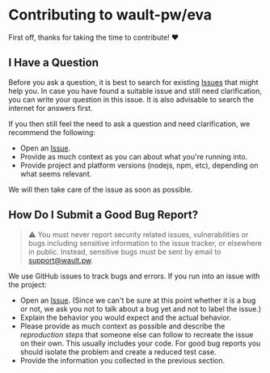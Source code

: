 # Contributing to wault-pw/eva

First off, thanks for taking the time to contribute! ❤️

## I Have a Question

Before you ask a question, it is best to search for existing [Issues](https://github.com/wault-pw/eva/issues) 
that might help you. In case you have found a suitable issue and still need clarification, you can write your 
question in this issue. It is also advisable to search the internet for answers first.

If you then still feel the need to ask a question and need clarification, we recommend the following:

- Open an [Issue](https://github.com/wault-pw/eva/issues/new).
- Provide as much context as you can about what you're running into.
- Provide project and platform versions (nodejs, npm, etc), depending on what seems relevant.

We will then take care of the issue as soon as possible.

## How Do I Submit a Good Bug Report?

> ⚠️ You must never report security related issues, vulnerabilities or bugs including sensitive information to the 
> issue tracker, or elsewhere in public. Instead, sensitive bugs must be sent by email to <support@wault.pw>.

We use GitHub issues to track bugs and errors. If you run into an issue with the project:

- Open an [Issue](https://github.com/wault-pw/eva/issues/new). (Since we can't be sure at this point whether it is a bug or not, we ask you not to talk about a bug yet and not to label the issue.)
- Explain the behavior you would expect and the actual behavior.
- Please provide as much context as possible and describe the *reproduction steps* that someone else can follow to recreate the issue on their own. This usually includes your code. For good bug reports you should isolate the problem and create a reduced test case.
- Provide the information you collected in the previous section.
